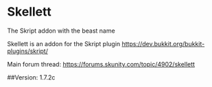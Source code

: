 # Skellett
The Skript addon with the beast name

Skellett is an addon for the Skript plugin https://dev.bukkit.org/bukkit-plugins/skript/

Main forum thread: https://forums.skunity.com/topic/4902/skellett

##Version: 1.7.2c
